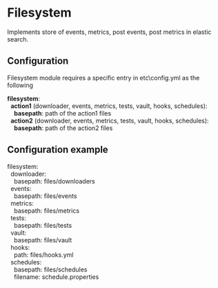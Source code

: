 # Filesystem
Implements store of events, metrics, post events, post metrics in elastic search.

## Configuration
Filesystem module requires a specific entry in etc\config.yml as the following

**filesystem**:  
&nbsp;&nbsp;**action1** (downloader, events, metrics, tests, vault, hooks, schedules):  
&nbsp;&nbsp;&nbsp;&nbsp;**basepath**: path of the action1 files  
&nbsp;&nbsp;**action2** (downloader, events, metrics, tests, vault, hooks, schedules):  
&nbsp;&nbsp;&nbsp;&nbsp;**basepath**: path of the action2 files    

## Configuration example  
filesystem:  
&nbsp;&nbsp;downloader:  
&nbsp;&nbsp;&nbsp;&nbsp;basepath: files/downloaders  
&nbsp;&nbsp;events:  
&nbsp;&nbsp;&nbsp;&nbsp;basepath: files/events  
&nbsp;&nbsp;metrics:  
&nbsp;&nbsp;&nbsp;&nbsp;basepath: files/metrics  
&nbsp;&nbsp;tests:  
&nbsp;&nbsp;&nbsp;&nbsp;basepath: files/tests  
&nbsp;&nbsp;vault:  
&nbsp;&nbsp;&nbsp;&nbsp;basepath: files/vault  
&nbsp;&nbsp;hooks:  
&nbsp;&nbsp;&nbsp;&nbsp;path: files/hooks.yml  
&nbsp;&nbsp;schedules:  
&nbsp;&nbsp;&nbsp;&nbsp;basepath: files/schedules  
&nbsp;&nbsp;&nbsp;&nbsp;filename: schedule.properties  